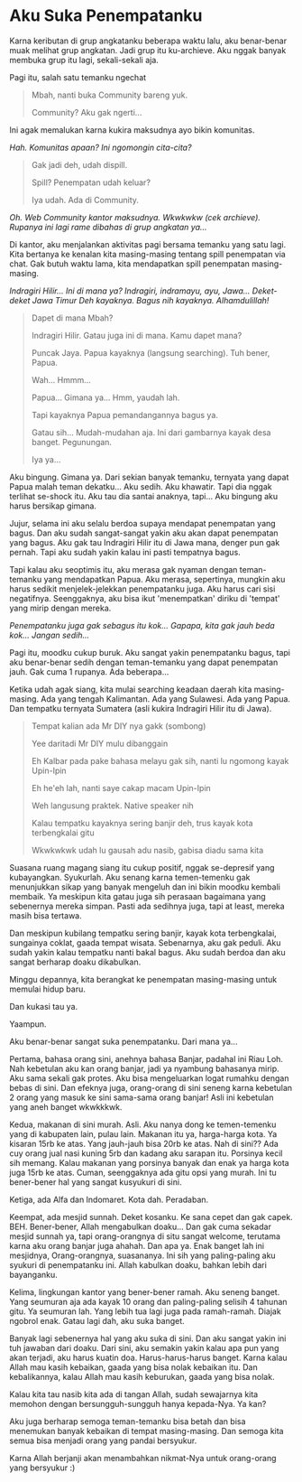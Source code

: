 # Aku Suka Penempatanku

Karna keributan di grup angkatanku beberapa waktu lalu, aku benar-benar muak melihat grup angkatan. Jadi grup itu ku-archieve. Aku nggak banyak membuka grup itu lagi, sekali-sekali aja.

Pagi itu, salah satu temanku ngechat

> Mbah, nanti buka Community bareng yuk.
>
> Community? Aku gak ngerti...

Ini agak memalukan karna kukira maksudnya ayo bikin komunitas.

*Hah. Komunitas apaan? Ini ngomongin cita-cita?*

> Gak jadi deh, udah dispill.
>
> Spill? Penempatan udah keluar?
>
> Iya udah. Ada di Community.

*Oh. Web Community kantor maksudnya. Wkwkwkw (cek archieve). Rupanya ini lagi rame dibahas di grup angkatan ya...*

Di kantor, aku menjalankan aktivitas pagi bersama temanku yang satu lagi. Kita bertanya ke kenalan kita masing-masing tentang spill penempatan via chat. Gak butuh waktu lama, kita mendapatkan spill penempatan masing-masing.

*Indragiri Hilir... Ini di mana ya? Indragiri, indramayu, ayu, Jawa... Deket-deket Jawa Timur Deh kayaknya. Bagus nih kayaknya. Alhamdulillah!*

> Dapet di mana Mbah?
>
> Indragiri Hilir. Gatau juga ini di mana. Kamu dapet mana?
>
> Puncak Jaya. Papua kayaknya (langsung searching). Tuh bener, Papua.
>
> Wah... Hmmm...
>
> Papua... Gimana ya... Hmm, yaudah lah.
>
> Tapi kayaknya Papua pemandangannya bagus ya.
>
> Gatau sih... Mudah-mudahan aja. Ini dari gambarnya kayak desa banget. Pegunungan.
>
> Iya ya...

Aku bingung. Gimana ya. Dari sekian banyak temanku, ternyata yang dapat Papua malah teman dekatku... Aku sedih. Aku khawatir. Tapi dia nggak terlihat se-shock itu. Aku tau dia santai anaknya, tapi... Aku bingung aku harus bersikap gimana.

Jujur, selama ini aku selalu berdoa supaya mendapat penempatan yang bagus. Dan aku sudah sangat-sangat yakin aku akan dapat penempatan yang bagus. Aku gak tau Indragiri Hilir itu di Jawa mana, denger pun gak pernah. Tapi aku sudah yakin kalau ini pasti tempatnya bagus.

Tapi kalau aku seoptimis itu, aku merasa gak nyaman dengan teman-temanku yang mendapatkan Papua. Aku merasa, sepertinya, mungkin aku harus sedikit menjelek-jelekkan penempatanku juga. Aku harus cari sisi negatifnya. Seenggaknya, aku bisa ikut 'menempatkan' diriku di 'tempat' yang mirip dengan mereka.

*Penempatanku juga gak sebagus itu kok... Gapapa, kita gak jauh beda kok... Jangan sedih...*

Pagi itu, moodku cukup buruk. Aku sangat yakin penempatanku bagus, tapi aku benar-benar sedih dengan teman-temanku yang dapat penempatan jauh. Gak cuma 1 rupanya. Ada beberapa...

 Ketika udah agak siang, kita mulai searching keadaan daerah kita masing-masing. Ada yang tengah Kalimantan. Ada yang Sulawesi. Ada yang Papua. Dan tempatku ternyata Sumatera (asli kukira Indragiri Hilir itu di Jawa).

> Tempat kalian ada Mr DIY nya gakk (sombong)
>
> Yee daritadi Mr DIY mulu dibanggain
>
> Eh Kalbar pada pake bahasa melayu gak sih, nanti lu ngomong kayak Upin-Ipin
>
> Eh he'eh lah, nanti saye cakap macam Upin-Ipin
>
> Weh langusung praktek. Native speaker nih
>
> Kalau tempatku kayaknya sering banjir deh, trus kayak kota terbengkalai gitu
>
> Wkwkwkwk udah lu gausah adu nasib, gabisa diadu sama kita

Suasana ruang magang siang itu cukup positif, nggak se-depresif yang kubayangkan. Syukurlah. Aku senang karna temen-temenku gak menunjukkan sikap yang banyak mengeluh dan ini bikin moodku kembali membaik. Ya meskipun kita gatau juga sih perasaan bagaimana yang sebenernya mereka simpan. Pasti ada sedihnya juga, tapi at least, mereka masih bisa tertawa.

Dan meskipun kubilang tempatku sering banjir, kayak kota terbengkalai, sungainya coklat, gaada tempat wisata. Sebenarnya, aku gak peduli. Aku sudah yakin kalau tempatku nanti bakal bagus. Aku sudah berdoa dan aku sangat berharap doaku dikabulkan.

Minggu depannya, kita berangkat ke penempatan masing-masing untuk memulai hidup baru.

Dan kukasi tau ya.

Yaampun.

Aku benar-benar sangat suka penempatanku. Dari mana ya...

Pertama, bahasa orang sini, anehnya bahasa Banjar, padahal ini Riau Loh. Nah kebetulan aku kan orang banjar, jadi ya nyambung bahasanya mirip. Aku sama sekali gak protes. Aku bisa mengeluarkan logat rumahku dengan bebas di sini. Dan efeknya juga, orang-orang di sini seneng karna kebetulan 2 orang yang masuk ke sini sama-sama orang banjar! Asli ini kebetulan yang aneh banget wkwkkkwk.

Kedua, makanan di sini murah. Asli. Aku nanya dong ke temen-temenku yang di kabupaten lain, pulau lain. Makanan itu ya, harga-harga kota. Ya kisaran 15rb ke atas. Yang jauh-jauh bisa 20rb ke atas. Nah di sini?? Ada cuy orang jual nasi kuning 5rb dan kadang aku sarapan itu. Porsinya kecil sih memang. Kalau makanan yang porsinya banyak dan enak ya harga kota juga 15rb ke atas. Cuman, seenggaknya ada gitu opsi yang murah. Ini tu bener-bener hal yang sangat kusyukuri di sini.

Ketiga, ada Alfa dan Indomaret. Kota dah. Peradaban.

Keempat, ada mesjid sunnah. Deket kosanku. Ke sana cepet dan gak capek. BEH. Bener-bener, Allah mengabulkan doaku... Dan gak cuma sekadar mesjid sunnah ya, tapi orang-orangnya di situ sangat welcome, terutama karna aku orang banjar juga ahahah. Dan apa ya. Enak banget lah ini mesjidnya, Orang-orangnya, suasananya. Ini sih yang paling-paling aku syukuri di penempatanku ini. Allah kabulkan doaku, bahkan lebih dari bayanganku.

Kelima, lingkungan kantor yang bener-bener ramah. Aku seneng banget. Yang seumuran aja ada kayak 10 orang dan paling-paling selisih 4 tahunan gitu. Ya seumuran lah. Yang lebih tua lagi juga pada ramah-ramah. Diajak ngobrol enak. Gatau lagi dah, aku suka banget.

Banyak lagi sebenernya hal yang aku suka di sini. Dan aku sangat yakin ini tuh jawaban dari doaku. Dari sini, aku semakin yakin kalau apa pun yang akan terjadi, aku harus kuatin doa. Harus-harus-harus banget. Karna kalau Allah mau kasih kebaikan, gaada yang bisa nolak kebaikan itu. Dan kebalikannya, kalau Allah mau kasih keburukan, gaada yang bisa nolak.

Kalau kita tau nasib kita ada di tangan Allah, sudah sewajarnya kita memohon dengan bersungguh-sungguh hanya kepada-Nya. Ya kan?

Aku juga berharap semoga teman-temanku bisa betah dan bisa menemukan banyak kebaikan di tempat masing-masing. Dan semoga kita semua bisa menjadi orang yang pandai bersyukur.

Karna Allah berjanji akan menambahkan nikmat-Nya untuk orang-orang yang bersyukur :)
